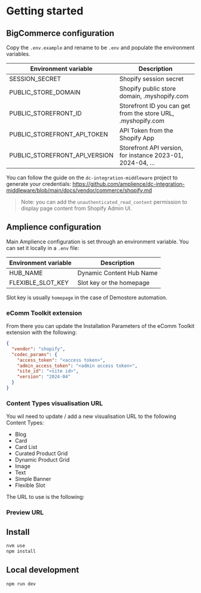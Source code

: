 # Getting started

## BigCommerce configuration

Copy the `.env.example` and rename to be `.env` and populate the environment variables.

| Environment variable          | Description                                                            |
| ----------------------------- | ---------------------------------------------------------------------- |
| SESSION_SECRET                | Shopify session secret                                                 |
| PUBLIC_STORE_DOMAIN           | Shopify public store domain, <store id>.myshopify.com                  |
| PUBLIC_STOREFRONT_ID          | Storefront ID you can get from the store URL, <store id>.myshopify.com |
| PUBLIC_STOREFRONT_API_TOKEN   | API Token from the Shopify App                                         |
| PUBLIC_STOREFRONT_API_VERSION | Storefront API version, for instance 2023-01, 2024-04, ...             |

You can follow the guide on the `dc-integration-middleware` project to generate your credentials: https://github.com/amplience/dc-integration-middleware/blob/main/docs/vendor/commerce/shopify.md

> Note: you can add the `unauthenticated_read_content` permission to display page content from Shopify Admin UI.

## Amplience configuration

Main Amplience configuration is set through an environment variable. You can set it locally in a `.env` file:

| Environment variable | Description              |
| -------------------- | ------------------------ |
| HUB_NAME             | Dynamic Content Hub Name |
| FLEXIBLE_SLOT_KEY    | Slot key or the homepage |

Slot key is usually `homepage` in the case of Demostore automation.

### eComm Toolkit extension

From there you can update the Installation Parameters of the eComm Toolkit extension with the following:

```json
{
  "vendor": "shopify",
  "codec_params": {
    "access_token": "<access token>",
    "admin_access_token": "<admin access token>",
    "site_id": "<site id>",
    "version": "2024-04"
  }
}
```

### Content Types visualisation URL

You wil need to update / add a new visualisation URL to the following Content Types:

- Blog
- Card
- Card List
- Curated Product Grid
- Dynamic Product Grid
- Image
- Text
- Simple Banner
- Flexible Slot

The URL to use is the following:

### Preview URL

## Install

```bash
nvm use
npm install
```

## Local development

```bash
npm run dev
```
